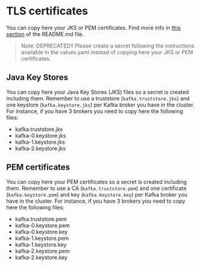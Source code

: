 # TLS certificates

You can copy here your JKS or PEM certificates. Find more info in [this section](https://github.com/bitnami/charts/tree/master/bitnami/kafka#enable-security-for-kafka-and-zookeeper) of the README.md file.

> Note: DEPRECATED!! Please create a secret following the instructions available in the values.yaml instead of copying here your JKS or PEM certificates.

## Java Key Stores

You can copy here your Java Key Stores (JKS) files so a secret is created including them. Remember to use a truststore (`kafka.truststore.jks`) and one keystore (`kafka.keystore.jks`) per Kafka broker you have in the cluster. For instance, if you have 3 brokers you need to copy here the following files:

- kafka.truststore.jks
- kafka-0.keystore.jks
- kafka-1.keystore.jks
- kafka-2.keystore.jks

## PEM certificates

You can copy here your PEM certificates so a secret is created including them. Remember to use a CA (`kafka.truststore.pem`) and one certificate (`kafka.keystore.pem`) and key (`kafka.keystore.key`) per Kafka broker you have in the cluster. For instance, if you have 3 brokers you need to copy here the following files:

- kafka.truststore.pem
- kafka-0.keystore.pem
- kafka-0.keystore.key
- kafka-1.keystore.pem
- kafka-1.keystore.key
- kafka-2.keystore.pem
- kafka-2.keystore.key
